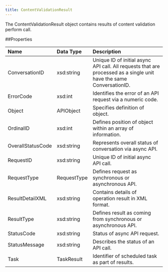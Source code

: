 ```yaml
---
title: ContentValidationResult
---
```

The ContentValidationResult object contains results of content validation perform call.

##Properties
<table class="table table-hover"> <thead align="left"><tr><th>Name</th><th>Data Type</th><th>Description</th></tr></thead> <tbody><tr><td>ConversationID</td><td>xsd:string</td><td>Unique ID of initial async API call. All requests that are processed as a single unit have the same ConversationID.</td></tr><tr><td>ErrorCode</td><td>xsd:int</td><td>Identifies the error of an API request via a numeric code.</td></tr><tr><td>Object</td><td>APIObject</td><td>Specifies definition of object.</td></tr><tr><td>OrdinalID</td><td>xsd:int</td><td>Defines position of object within an array of information.</td></tr><tr><td>OverallStatusCode</td><td>xsd:string</td><td>Represents overall status of conversation via async API.</td></tr><tr><td>RequestID</td><td>xsd:string</td><td>Unique ID of initial async API call.</td></tr><tr><td>RequestType</td><td>RequestType</td><td>Defines request as synchronous or asynchronous API.</td></tr><tr><td>ResultDetailXML</td><td>xsd:string</td><td>Contains details of operation result in XML format.</td></tr><tr><td>ResultType</td><td>xsd:string</td><td>Defines result as coming from synchronous or asynchronous API.</td></tr><tr><td>StatusCode</td><td>xsd:string</td><td>Status of async API request.</td></tr><tr><td>StatusMessage</td><td>xsd:string</td><td>Describes the status of an API call.</td></tr><tr><td>Task</td><td>TaskResult</td><td>Identifier of scheduled task as part of results.</td></tr></tbody></table>
